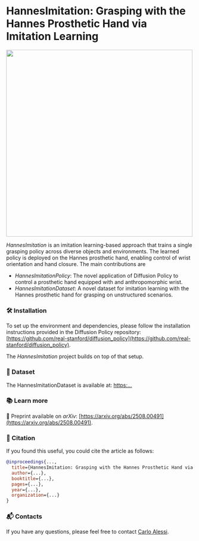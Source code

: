 # HannesImitation: Grasping with the Hannes Prosthetic Hand via Imitation Learning

<img src="https://github.com/user-attachments/assets/129ccc56-b621-445a-94e4-49a057a1e9f3" width="500">

_HannesImitation_ is an imitation learning-based approach that trains a single grasping policy across diverse objects and environments. 
The learned policy is deployed on the Hannes prosthetic hand, enabling control of wrist orientation and hand closure. The main contributions are
- _HannesImitationPolicy_: The novel application of Diffusion Policy to control a prosthetic hand equipped with and anthropomorphic wrist.
- _HannesImitationDataset_: A novel dataset for imitation learning with the Hannes prosthetic hand for grasping on unstructured scenarios.

### 🛠️ Installation
To set up the environment and dependencies, please follow the installation instructions provided in the Diffusion Policy repository: [https://github.com/real-stanford/diffusion_policy](https://github.com/real-stanford/diffusion_policy).

The _HannesImitation_ project builds on top of that setup.

### 📂 Dataset
The HannesImitationDataset is available at: [https:...](TODO)


### 📚 Learn more
📄 Preprint available on *arXiv*: [https://arxiv.org/abs/2508.00491](https://arxiv.org/abs/2508.00491).

### 🤝 Citation
If you found this useful, you could cite the article as follows:

```bibtex
@inproceedings{...,
  title={HannesImitation: Grasping with the Hannes Prosthetic Hand via Imitation Learning},
  author={...},
  booktitle={...},
  pages={...},
  year={...},
  organization={...}
}
```

### 📬 Contacts
If you have any questions, please feel free to contact [Carlo Alessi](https://hsp.iit.it/people-details/-/people/carlo-alessi).
